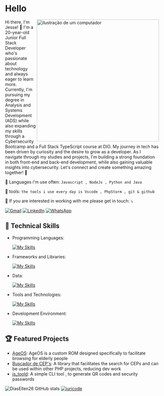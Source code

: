 # Hello 

<img src="https://raw.githubusercontent.com/MicaelliMedeiros/micaellimedeiros/master/image/computer-illustration.png" alt="ilustração de um computador" min-width="400px" max-width="400px" width="400px" align="right">

<p align="left"> 
Hi there, I'm Jesse! 👋
I'm a 20-year-old Junior Full Stack Developer who's passionate about technology and always eager to learn more. Currently, I'm pursuing my degree in Analysis and Systems Development (ADS) while also expanding my skills through a Cybersecurity Bootcamp and a Full Stack TypeScript course at DIO.
My journey in tech has been driven by curiosity and the desire to grow as a developer. As I navigate through my studies and projects, I'm building a strong foundation in both front-end and back-end development, while also gaining valuable insights into cybersecurity.
Let's connect and create something amazing together! 🚀
</p>

<p align="left">
  🦄 Languages i'm use often: <code>Javascript , NodeJs , Python and Java</code>
</p>

<p align="left">
  💼 tools: <code>the tools i use every day is Vscode , PhpStorm , git & github  </code>
</p>

<p align="left">
  💌 If you are interested in working with me please get in touch: ⤵️
</p>

<p align="left">
  <a href="mailto:kaiquedt21@gmail.com" title="Gmail">
  <img src="https://img.shields.io/badge/-Gmail-FF0000?style=flat-square&labelColor=FF0000&logo=gmail&logoColor=white&link=kaiquedt21@gmail.com" alt="Gmail"/></a>
  <a href="https://www.linkedin.com/in/kaique-alves-/" title="LinkedIn">
  <img src="https://img.shields.io/badge/-Linkedin-0e76a8?style=flat-square&logo=Linkedin&logoColor=white&link=https://www.linkedin.com/in/kaique-alves-/" alt="LinkedIn"/></a>
  <a href="https://api.whatsapp.com/send?phone=5511911054439" title="WhatsApp">
  <img src="https://img.shields.io/badge/-WhatsApp-25d366?style=flat-square&labelColor=25d366&logo=whatsapp&logoColor=white&link=https://api.whatsapp.com/send?phone=5511911054439" alt="WhatsApp"/></a>
</p>


## 🚀 Technical Skills

- Programming Languages: 

    [![My Skills](https://skillicons.dev/icons?i=javascript,typescript,nodejs,php,py)](https://skillicons.dev)
- Frameworks and Libraries: 

    [![My Skills](https://skillicons.dev/icons?i=react,nextjs,laravel,expressjs,sequelize,styledcomponents,bootstrap,tailwind,vite,postman,jest,sass,jquery)](https://skillicons.dev)
- Data: 

    [![My Skills](https://skillicons.dev/icons?i=mysql,mongo,postgres,firebase)](https://skillicons.dev)
- Tools and Technologies: 

    [![My Skills](https://skillicons.dev/icons?i=git,github,vscode,phpstorm,webstorm,androidstudio,wordpress,figma,markdown)](https://skillicons.dev)

- Development Environment:

    [![My Skills](https://skillicons.dev/icons?i=windows,ubuntu,kali,debian)](https://skillicons.dev)
  

## 🏆 Featured Projects

- [AgeOS](https://github.com/AgeOS/AgeOs): AgeOS is a custom ROM designed specifically to facilitate browsing for elderly people
- [Buscador de CEP's](https://github.com/jessemp3/BuscadorDeCep): A library that facilitates the search for CEPs and can be used within other PHP projects, reducing dev work
- [js_toold](https://github.com/jessemp3/js_tools): A simple CLI tool , to generate QR codes and security passwords

![DiasEllen26 GitHub stats](https://github-readme-stats.vercel.app/api?username=jessemp3&show_icons=true&theme=dark) [![iuricode](https://github-readme-stats.vercel.app/api/top-langs/?username=jessemp3&hide=html&layout=compact&theme=dark)](https://github.com/anuraghazra/github-readme-stats)
